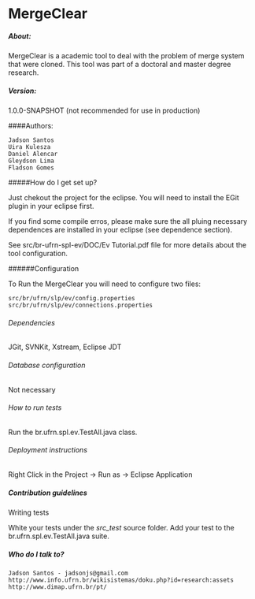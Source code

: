 # MergeClear

##### About:
MergeClear is a academic tool to deal with the problem of merge system that were cloned. This tool was part of a doctoral and master degree research.

##### Version: 

1.0.0-SNAPSHOT (not recommended for use in production)

####Authors:

    Jadson Santos
    Uira Kulesza
    Daniel Alencar
    Gleydson Lima
    Fladson Gomes

#####How do I get set up?

Just chekout the project for the eclipse. You will need to install the EGit plugin in your eclipse first.

If you find some compile erros, please make sure the all pluing necessary dependences are installed in your eclipse (see dependence section).

See src/br-ufrn-spl-ev/DOC/Ev Tutorial.pdf file for more details about the tool configuration.

######Configuration

   To Run the MergeClear you will need to configure two files:

    src/br/ufrn/slp/ev/config.properties
    src/br/ufrn/slp/ev/connections.properties

###### Dependencies

   JGit, SVNKit, Xstream, Eclipse JDT

###### Database configuration

Not necessary

###### How to run tests

Run the br.ufrn.spl.ev.TestAll.java class.

###### Deployment instructions

Right Click in the Project -> Run as -> Eclipse Application

##### Contribution guidelines

Writing tests

White your tests under the *src_test* source folder. Add your test to the br.ufrn.spl.ev.TestAll.java suite.

##### Who do I talk to?

    Jadson Santos - jadsonjs@gmail.com
    http://www.info.ufrn.br/wikisistemas/doku.php?id=research:assets
    http://www.dimap.ufrn.br/pt/


